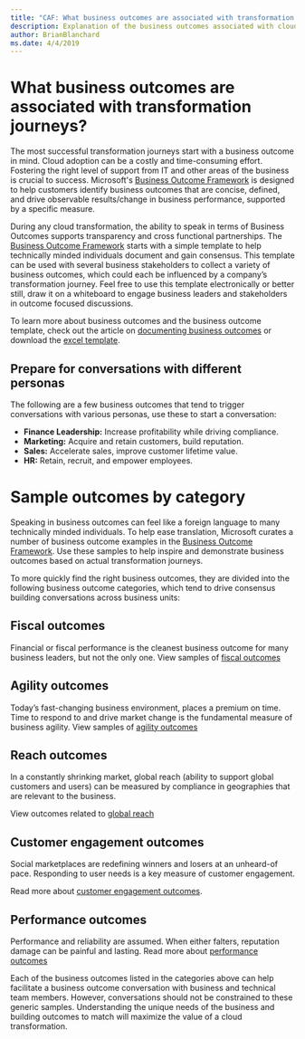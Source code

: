 ```yaml
---
title: "CAF: What business outcomes are associated with transformation journeys?"
description: Explanation of the business outcomes associated with cloud transformations
author: BrianBlanchard
ms.date: 4/4/2019
---
```


<!-- markdownlint-disable -->

# What business outcomes are associated with transformation journeys?

The most successful transformation journeys start with a business outcome in mind. Cloud adoption can be a costly and time-consuming effort. Fostering the right level of support from IT and other areas of the business is crucial to success. Microsoft's [Business Outcome Framework](../index.md) is designed to help customers identify business outcomes that are concise, defined, and drive observable results/change in business performance, supported by a specific measure.

During any cloud transformation, the ability to speak in terms of Business Outcomes supports transparency and cross functional partnerships. The [Business Outcome Framework](../index.md) starts with a simple template to help technically minded individuals document and gain consensus. This template can be used with several business stakeholders to collect a variety of business outcomes, which could each be influenced by a company’s transformation journey. Feel free to use this template electronically or better still, draw it on a whiteboard to engage business leaders and stakeholders in outcome focused discussions.

To learn more about business outcomes and the business outcome template, check out the article on [documenting business outcomes](how-to-use-the-business-outcome-template.md) or download the [excel template](https://archcenter.blob.core.windows.net/cdn/business-outcome-template.xlsx).

## Prepare for conversations with different personas

The following are a few business outcomes that tend to trigger conversations with various personas, use these to start a conversation:

- **Finance Leadership:** Increase profitability while driving compliance.
- **Marketing:** Acquire and retain customers, build reputation.
- **Sales:** Accelerate sales, improve customer lifetime value.
- **HR:** Retain, recruit, and empower employees.

# Sample outcomes by category

Speaking in business outcomes can feel like a foreign language to many technically minded individuals. To help ease translation, Microsoft curates a number of business outcome examples in the [Business Outcome Framework](../index.md). Use these samples  to help inspire and demonstrate business outcomes based on actual transformation journeys.

To more quickly find the right business outcomes, they are divided into the following business outcome categories, which tend to drive consensus building conversations across business units:

## Fiscal outcomes

Financial or fiscal performance is the cleanest business outcome for many business leaders, but not the only one.
View samples of [fiscal outcomes](fiscal-outcomes.md)

## Agility outcomes

Today’s fast-changing business environment, places a premium on time. Time to respond to and drive market change is the fundamental measure of business agility.
View samples of [agility outcomes](agility-outcomes.md)

## Reach outcomes

In a constantly shrinking market, global reach (ability to support global customers and users) can be measured by compliance in geographies that are relevant to the business.

View outcomes related to [global reach](reach-outcomes.md)

## Customer engagement outcomes

Social marketplaces are redefining winners and losers at an unheard-of pace. Responding to user needs is a key measure of customer engagement.

Read more about [customer engagement outcomes](engagement-outcomes.md).

## Performance outcomes

Performance and reliability are assumed. When either falters, reputation damage can be painful and lasting.
Read more about [performance outcomes](performance-outcomes.md)

Each of the business outcomes listed in the categories above can help facilitate a business outcome conversation with business and technical team members. However, conversations should not be constrained to these generic samples. Understanding the unique needs of the business and building outcomes to match will maximize the value of a cloud transformation.

